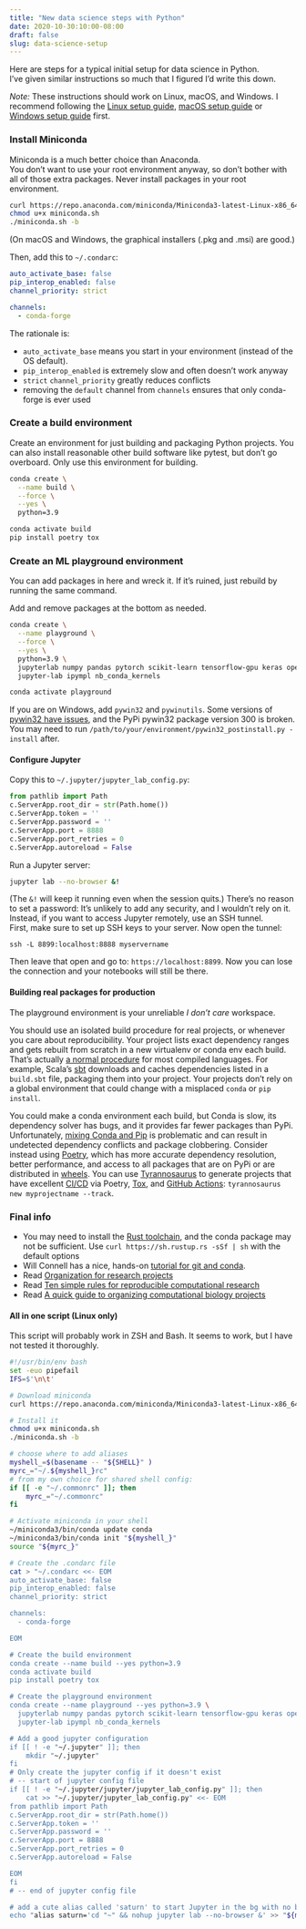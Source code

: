 ```yaml
---
title: "New data science steps with Python"
date: 2020-10-30:10:00-08:00
draft: false
slug: data-science-setup
---
```


Here are steps for a typical initial setup for data science in Python.  
I’ve given similar instructions so much that I figured I’d write this down.

*Note:* These instructions should work on Linux, macOS, and Windows.
I recommend following the [Linux setup guide](https://dmyersturnbull.github.io/linux-setup/),
[macOS setup guide](https://dmyersturnbull.github.io/macos-setup/) or
[Windows setup guide](https://dmyersturnbull.github.io/windows-setup/) first.


### Install Miniconda

Miniconda is a much better choice than Anaconda.  
You don’t want to use your root environment anyway, so don’t bother with all of those extra packages.
Never install packages in your root environment.

```bash
curl https://repo.anaconda.com/miniconda/Miniconda3-latest-Linux-x86_64.sh -o miniconda.sh
chmod u+x miniconda.sh
./miniconda.sh -b
```

(On macOS and Windows, the graphical installers (.pkg and .msi) are good.)

Then, add this to `~/.condarc`:

```yml
auto_activate_base: false
pip_interop_enabled: false
channel_priority: strict

channels:
  - conda-forge
```

The rationale is:
- `auto_activate_base` means you start in your environment (instead of the OS default).
- `pip_interop_enabled` is extremely slow and often doesn’t work anyway
- `strict` `channel_priority` greatly reduces conflicts
- removing the `default` channel from `channels` ensures that only conda-forge is ever used



### Create a build environment

Create an environment for just building and packaging Python projects.
You can also install reasonable other build software like pytest, but don’t go overboard.
Only use this environment for building.

```bash
conda create \
  --name build \
  --force \
  --yes \
  python=3.9

conda activate build
pip install poetry tox
```


### Create an ML playground environment

You can add packages in here and wreck it.
If it’s ruined, just rebuild by running the same command.

Add and remove packages at the bottom as needed.

```bash
conda create \
  --name playground \
  --force \
  --yes \
  python=3.9 \
  jupyterlab numpy pandas pytorch scikit-learn tensorflow-gpu keras opencv3 \
  jupyter-lab ipympl nb_conda_kernels

conda activate playground
```

If you are on Windows, add `pywin32` and `pywinutils`.
Some versions of [pywin32 have issues](https://github.com/mhammond/pywin32/issues/1431),
and the PyPi pywin32 package version 300 is broken.
You may need to run `/path/to/your/environment/pywin32_postinstall.py -install` after. 


#### Configure Jupyter

Copy this to `~/.jupyter/jupyter_lab_config.py`:

```python
from pathlib import Path
c.ServerApp.root_dir = str(Path.home())
c.ServerApp.token = ''
c.ServerApp.password = ''
c.ServerApp.port = 8888
c.ServerApp.port_retries = 0
c.ServerApp.autoreload = False
```

Run a Jupyter server:

```bash
jupyter lab --no-browser &!
```

(The `&!` will keep it running even when the session quits.)
There’s no reason to set a password: It’s unlikely to add any security, and I wouldn’t rely on it.
Instead, if you want to access Jupyter remotely, use an SSH tunnel.  
First, make sure to set up SSH keys to your server.
Now open the tunnel:

```
ssh -L 8899:localhost:8888 myservername
```

Then leave that open and go to: `https://localhost:8899`.
Now you can lose the connection and your notebooks will still be there.



#### Building real packages for production

The playground environment is your unreliable *I don’t care* workspace.

You should use an isolated build procedure for real projects, or whenever you care about
reproducibility. Your project lists exact dependency ranges and gets rebuilt from scratch
in a new virtualenv or conda env each build. That’s actually
[a normal procedure](https://dmyersturnbull.github.io/#-the-python-build-landscape) for most
compiled languages. For example, Scala’s [sbt](https://www.scala-sbt.org/) downloads and
caches dependencies listed in a `build.sbt` file, packaging them into your project.
Your projects don’t rely on a global environment that could change with a misplaced `conda`
or `pip install`.

You could make a conda environment each build, but Conda is slow, its dependency solver has bugs,
and it provides far fewer packages than PyPi. Unfortunately,
[mixing Conda and Pip](https://www.anaconda.com/blog/understanding-conda-and-pip)
is problematic and can result in undetected dependency conflicts and package clobbering.
Consider instead using [Poetry](https://python-poetry.org/), which has more accurate dependency
resolution, better performance, and access to all packages that are on PyPi or are distributed
in [wheels](https://pythonwheels.com/). You can use
[Tyrannosaurus](https://github.com/dmyersturnbull/tyrannosaurus) to generate projects that
have excellent [CI/CD](https://en.wikipedia.org/wiki/CI/CD) via Poetry,
[Tox](https://tox.readthedocs.io), and [GitHub Actions](https://github.com/features/actions):
`tyrannosaurus new myprojectname --track`.


### Final info

- You may need to install the [Rust toolchain](https://rustup.rs/), and the conda package may not be sufficient.
  Use `curl https://sh.rustup.rs -sSf | sh` with the default options
- Will Connell has a nice, hands-on [tutorial for git and conda](https://github.com/wconnell/intro-comp-wrkflw/blob/master/tutorial.txt).
- Read [Organization for research projects](https://dmyersturnbull.github.io/research-layout/)
- Read [Ten simple rules for reproducible computational research](https://journals.plos.org/ploscompbiol/article?id=10.1371/journal.pcbi.1003285)
- Read [A quick guide to organizing computational biology projects](https://journals.plos.org/ploscompbiol/article?id=10.1371/journal.pcbi.1000424)


#### All in one script (Linux only)

This script will probably work in ZSH and Bash.
It seems to work, but I have not tested it thoroughly.

```bash
#!/usr/bin/env bash
set -euo pipefail
IFS=$'\n\t'

# Download miniconda
curl https://repo.anaconda.com/miniconda/Miniconda3-latest-Linux-x86_64.sh -o miniconda.sh

# Install it
chmod u+x miniconda.sh
./miniconda.sh -b

# choose where to add aliases
myshell_=$(basename -- "${SHELL}" )
myrc_="~/.${myshell_}rc"
# from my own choice for shared shell config:
if [[ -e "~/.commonrc" ]]; then
	myrc_="~/.commonrc"
fi

# Activate miniconda in your shell
~/miniconda3/bin/conda update conda
~/miniconda3/bin/conda init "${myshell_}"
source "${myrc_}"

# Create the .condarc file
cat > "~/.condarc <<- EOM
auto_activate_base: false
pip_interop_enabled: false
channel_priority: strict

channels:
  - conda-forge

EOM

# Create the build environment
conda create --name build --yes python=3.9
conda activate build
pip install poetry tox

# Create the playground environment
conda create --name playground --yes python=3.9 \
  jupyterlab numpy pandas pytorch scikit-learn tensorflow-gpu keras opencv3 \
  jupyter-lab ipympl nb_conda_kernels

# Add a good jupyter configuration
if [[ ! -e "~/.jupyter" ]]; then
	mkdir "~/.jupyter"
fi
# Only create the jupyter config if it doesn't exist
# -- start of jupyter config file
if [[ ! -e "~/.jupyter/jupyter/jupyter_lab_config.py" ]]; then
	cat >> "~/.jupyter/jupyter_lab_config.py" <<- EOM
from pathlib import Path
c.ServerApp.root_dir = str(Path.home())
c.ServerApp.token = ''
c.ServerApp.password = ''
c.ServerApp.port = 8888
c.ServerApp.port_retries = 0
c.ServerApp.autoreload = False

EOM
fi
# -- end of jupyter config file

# add a cute alias called 'saturn' to start Jupyter in the bg with no browser
echo "alias saturn='cd "~" && nohup jupyter lab --no-browser &' >> "${myrc_}"

```

